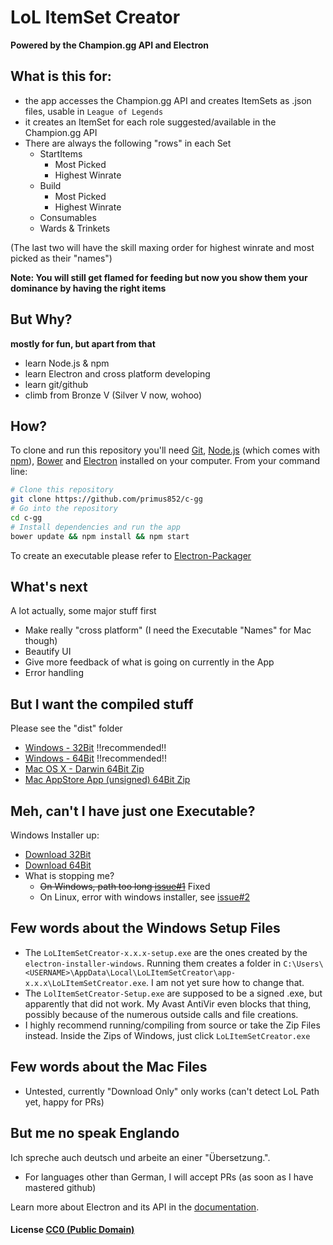 # LoL ItemSet Creator

**Powered by the Champion.gg API and Electron**

## What is this for:

- the app accesses the Champion.gg API and creates ItemSets as .json files, usable in `League of Legends`
- it creates an ItemSet for each role suggested/available in the Champion.gg API
- There are always the following "rows" in each Set
    - StartItems
        - Most Picked
        - Highest Winrate
    - Build
        - Most Picked
        - Highest Winrate
    - Consumables
    - Wards & Trinkets

(The last two will have the skill maxing order for highest winrate and most picked as their "names")

**Note: You will still get flamed for feeding but now you show them your dominance by having the right items**

## But Why?

**mostly for fun, but apart from that**
- learn Node.js & npm
- learn Electron and cross platform developing
- learn git/github
- climb from Bronze V (Silver V now, wohoo)

## How?

To clone and run this repository you'll need [Git](https://git-scm.com), [Node.js](https://nodejs.org/en/download/) (which comes with [npm](http://npmjs.com)), [Bower](http://bower.io/) and [Electron](http://electron.atom.io/docs/latest) installed on your computer. From your command line:

```bash
# Clone this repository
git clone https://github.com/primus852/c-gg
# Go into the repository
cd c-gg
# Install dependencies and run the app
bower update && npm install && npm start
```

To create an executable please refer to [Electron-Packager](https://github.com/electron-userland/electron-packager)
 
## What's next
A lot actually, some major stuff first
- Make really "cross platform" (I need the Executable "Names" for Mac though)
- Beautify UI
- Give more feedback of what is going on currently in the App
- Error handling

## But I want the compiled stuff
Please see the "dist" folder
- [Windows - 32Bit](https://github.com/primus852/c-gg/blob/master/dist/packages/windows_ia32.7z) !!recommended!!
- [Windows - 64Bit](https://github.com/primus852/c-gg/blob/master/dist/packages/windows_x64.7z) !!recommended!!
- [Mac OS X - Darwin 64Bit Zip](https://github.com/primus852/c-gg/blob/master/dist/packages/darwin_x64.7z)
- [Mac AppStore App (unsigned) 64Bit Zip](https://github.com/primus852/c-gg/blob/master/dist/packages/mas_x64.7z)

## Meh, can't I have just one Executable?
Windows Installer up:
- [Download 32Bit](https://github.com/primus852/c-gg/raw/master/dist/installers/win/32bit/LoLItemSetCreator-0.1.1-setup.exe)
- [Download 64Bit](https://github.com/primus852/c-gg/raw/master/dist/installers/win/64bit/LoLItemSetCreator-0.1.1-setup.exe) 
- What is stopping me?
    - ~~On Windows, path too long [issue#1](https://github.com/primus852/c-gg/issues/1)~~ Fixed
    - On Linux, error with windows installer, see [issue#2](https://github.com/primus852/c-gg/issues/2)

## Few words about the Windows Setup Files
- The `LoLItemSetCreator-x.x.x-setup.exe` are the ones created by the `electron-installer-windows`. Running them creates a folder in `C:\Users\<USERNAME>\AppData\Local\LoLItemSetCreator\app-x.x.x\LoLItemSetCreator.exe`. I am not yet sure how to change that.
- The `LolItemSetCreator-Setup.exe` are supposed to be a signed .exe, but apparently that did not work. My Avast AntiVir even blocks that thing, possibly because of the numerous outside calls and file creations.
- I highly recommend running/compiling from source or take the Zip Files instead. Inside the Zips of Windows, just click `LoLItemSetCreator.exe`

## Few words about the Mac Files
- Untested, currently "Download Only" only works (can't detect LoL Path yet, happy for PRs)

## But me no speak Englando
Ich spreche auch deutsch und arbeite an einer "Übersetzung.".
- For languages other than German, I will accept PRs (as soon as I have mastered github)

Learn more about Electron and its API in the [documentation](http://electron.atom.io/docs/latest).

#### License [CC0 (Public Domain)](LICENSE.md)

